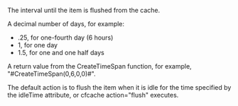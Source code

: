 The interval until the item is flushed from the cache.

A decimal number of days, for example: 

- .25, for one-fourth day (6 hours)
- 1, for one day 
- 1.5, for one and one half days

A return value from the CreateTimeSpan function, for example, "#CreateTimeSpan(0,6,0,0)#".

The default action is to flush the item when it is idle for the time specified by the idleTime attribute, or cfcache action="flush" executes.